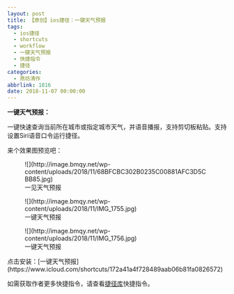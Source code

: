 ```yaml
---
layout: post
title: 【原创】ios捷径：一键天气预报
tags:
  - ios捷径
  - shortcuts
  - workflow
  - 一键天气预报
  - 快捷指令
  - 捷径
categories:
  - 燕坊清作
abbrlink: 1816
date: 2018-11-07 00:00:00
---
```


<!-- wp:paragraph {"textColor":"vivid-cyan-blue"} -->

**一键天气预报：**

<!-- /wp:paragraph -->

<!-- wp:paragraph {"textColor":"vivid-cyan-blue"} -->

一键快速查询当前所在城市或指定城市天气，并语音播报，支持剪切板粘贴。支持设置Siri语音口令运行捷径。

<!-- /wp:paragraph -->

<!-- wp:paragraph -->

来个效果图预览吧：

<!-- /wp:paragraph -->

<!-- wp:image {"id":1817} -->
<figure class="wp-block-image">![](http://image.bmqy.net/wp-content/uploads/2018/11/68BFCBC302B0235C00881AFC3D5CBB85.jpg)<figcaption>一见天气预报</figcaption></figure>
<!-- /wp:image -->

<!-- wp:image {"id":1818} -->
<figure class="wp-block-image">![](http://image.bmqy.net/wp-content/uploads/2018/11/IMG_1755.jpg)<figcaption>一键天气预报</figcaption></figure>
<!-- /wp:image -->

<!-- wp:image {"id":1819} -->
<figure class="wp-block-image">![](http://image.bmqy.net/wp-content/uploads/2018/11/IMG_1756.jpg)
  <figcaption>一键天气预报</figcaption>
</figure>
点击安装：[一键天气预报](https://www.icloud.com/shortcuts/172a41a4f728489aab06b81fa0826572)
<!-- /wp:image -->

<!-- wp:paragraph -->

如需获取作者更多快捷指令，请查看[捷径库](https://www.bmqy.net/2342.html)快捷指令。

<!-- /wp:paragraph -->